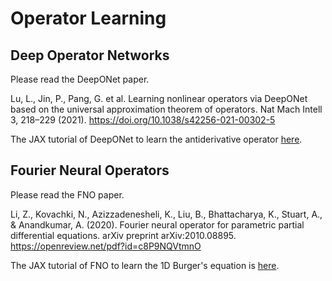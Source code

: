 # Operator Learning

## Deep Operator Networks

Please read the DeepONet paper.

Lu, L., Jin, P., Pang, G. et al. Learning nonlinear operators via DeepONet based on the universal approximation theorem of operators. Nat Mach Intell 3, 218–229 (2021). https://doi.org/10.1038/s42256-021-00302-5

The JAX tutorial of DeepONet to learn the antiderivative operator [here](https://github.com/Ceyron/machine-learning-and-simulation/blob/main/english/neural_operators/simple_deepOnet_in_JAX.ipynb).

## Fourier Neural Operators

Please read the FNO paper.

Li, Z., Kovachki, N., Azizzadenesheli, K., Liu, B., Bhattacharya, K., Stuart, A., & Anandkumar, A. (2020). Fourier neural operator for parametric partial differential equations. arXiv preprint arXiv:2010.08895. https://openreview.net/pdf?id=c8P9NQVtmnO

The JAX tutorial of FNO to learn the 1D Burger's equation is [here](https://github.com/Ceyron/machine-learning-and-simulation/blob/main/english/neural_operators/simple_FNO_in_JAX.ipynb).
